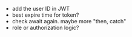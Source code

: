 * add the user ID in JWT
* best expire time for token?
* check await again. maybe more "then, catch"
* role or authorization logic?
